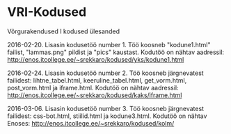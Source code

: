 # VRI-Kodused
Võrgurakendused I kodused ülesanded

2016-02-20. Lisasin kodusetöö number 1. Töö koosneb "kodune1.html" failist, "lammas.png" pildist ja "pics" kaustast. Kodutöö on nähtav aadressil: http://enos.itcollege.ee/~srekkaro/kodused/yks/kodune1.html

2016-02-24. Lisasin kodusetöö number 2. Töö koosneb järgnevatest failidest: lihtne_tabel.html, keeruline_tabel.html, get_vorm.html, post_vorm.html ja iframe.html. Kodutöö on nähtav aadressil: http://enos.itcollege.ee/~srekkaro/kodused/kaks/iframe.html

2016-03-06. Lisasin kodusetöö number 3. Töö koosneb järgnevatest failidest: css-bot.html, stiilid.html ja kodune3.html. Kodutöö on nähtav Enoses: http://enos.itcollege.ee/~srekkaro/kodused/kolm/
